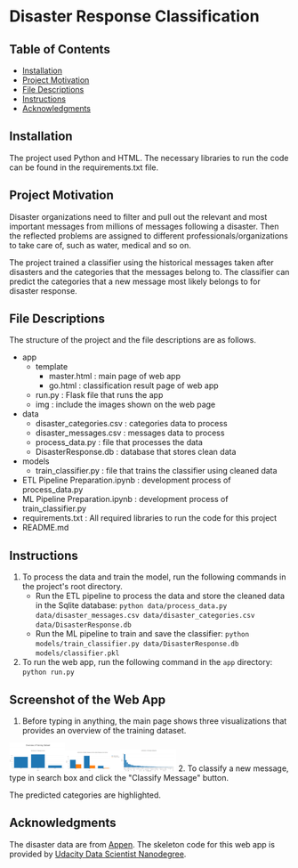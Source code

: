 # Disaster Response Classification

## Table of Contents
- [Installation](#Installation)
- [Project Motivation](#ProjectMotivation)
- [File Descriptions](#FileDescriptions)
- [Instructions](#Instructions)
- [Acknowledgments](#Acknowledgments)
## Installation
The project used Python and HTML. The necessary libraries to run the code can be found in the requirements.txt file.
## Project Motivation
Disaster organizations need to filter and pull out the relevant and most important messages from millions of messages following a disaster. Then the reflected problems are assigned to different professionals/organizations to take care of, such as water, medical and so on. 

The project trained a classifier using the historical messages taken after disasters and the categories that the messages belong to. The classifier can predict the categories that a new message most likely belongs to for disaster response.
## File Descriptions
The structure of the project and the file descriptions are as follows.
- app
	- template
		- master.html : main page of web app
		- go.html : classification result page of web app
	- run.py : Flask file that runs the app
	- img : include the images shown on the web page
- data
	- disaster_categories.csv : categories data to process
	- disaster_messages.csv : messages data to process
	- process_data.py : file that processes the data
	- DisasterResponse.db : database that stores clean data
- models
	- train_classifier.py : file that trains the classifier using cleaned data
- ETL Pipeline Preparation.ipynb : development process of process_data.py
- ML Pipeline Preparation.ipynb : development process of train_classifier.py
- requirements.txt : All  required libraries to run the code for this project
- README.md
## Instructions
1. To process the data and train the model, run the following commands in the project's root directory.
	- Run the ETL pipeline to process the data and store the cleaned data in the Sqlite database: `python data/process_data.py data/disaster_messages.csv data/disaster_categories.csv data/DisasterResponse.db`
	- Run the ML pipeline to train and save the classifier: `python models/train_classifier.py data/DisasterResponse.db models/classifier.pkl`
2. To run the web app, run the following command in the `app` directory: `python run.py`

## Screenshot of the Web App
1. Before typing in anything, the main page shows three visualizations that provides an overview of the training dataset.
<!-- ![pic1](app/img/overview1.png) -->
<img src="app/img/overview1.png" alt="drawing" width="100"/><img src="app/img/overview2.png" alt="drawing" width="100"/><img src="app/img/overview3.png" alt="drawing" width="100"/>
2. To classify a new message, type in search box and click the "Classify Message" button. 

The predicted categories are highlighted.

## Acknowledgments
The disaster data are from [Appen](https://appen.com/#data_for_ai). The skeleton code for this web app is provided by [Udacity Data Scientist Nanodegree](https://www.udacity.com/course/data-scientist-nanodegree--nd025).
